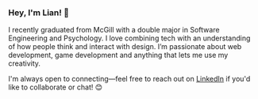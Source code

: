 ### Hey, I'm Lian! 👋  

I recently graduated from McGill with a double major in Software Engineering and Psychology. I love combining tech with an understanding of how people think and interact with design. I’m passionate about web development, game development and anything that lets me use my creativity.

I'm always open to connecting—feel free to reach out on [LinkedIn](https://www.linkedin.com/in/lian-lambert/) if you'd like to collaborate or chat! 😊


<!--
**LianLambert/LianLambert** is a ✨ _special_ ✨ repository because its `README.md` (this file) appears on your GitHub profile.

Here are some ideas to get you started:

- 🔭 I’m currently working on ...
- 🌱 I’m currently learning ...
- 👯 I’m looking to collaborate on ...
- 🤔 I’m looking for help with ...
- 💬 Ask me about ...
- 📫 How to reach me: ...
- 😄 Pronouns: ...
- ⚡ Fun fact: ...
-->
